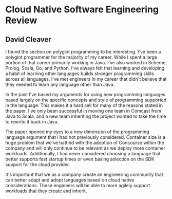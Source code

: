 # Cloud Native Software Engineering Review

## David Cleaver

I found the section on polyglot programming to be interesting. I've been a
polyglot programmer for the majority of my career. While I spent a large portion
of that career primarily working in Java. I've also worked in Scheme, Prolog,
Scala, Go, and Python. I've always felt that learning and developing a habit of
learning other languages builds stronger programming skills across all
languages. I've met engineers in my career that didn't believe that they needed
to learn any language other than Java.

In the past I've based my arguments for using new programming languages based
largely on the specific concepts and style of programming supported in the
language. This makes it a hard sell for many of the reasons stated in the paper.
I've only been successful in moving one team in Comcast from Java to Scala, and
a new team inheriting the project wanted to take the time to rewrite it back in
Java.

The paper opened my eyes to a new dimension of the programming language argument
that I had not previously considered. Container size is a huge problem that
we've battled with the adoption of Concourse within the company and will only
continue to be relevant as we deploy more container workloads. Additionally, I
had never considered choosing a language that better supports fast startup times
or even basing selection on the SDK support for the cloud provider.

It's important that we as a company create an engineering community that can
better adapt and adopt languages based on cloud native considerations. These
engineers will be able to more agilely support workloads that they create and
inherit.
